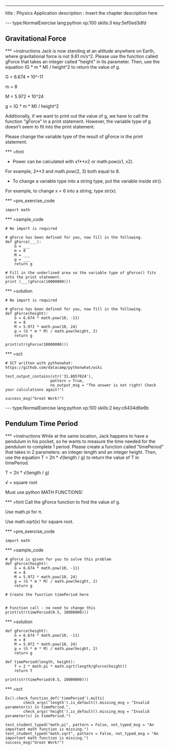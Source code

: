 ---
title       : Physics Application
description : Insert the chapter description here

--- type:NormalExercise lang:python xp:100 skills:3 key:5ef0ed3dfd
## Gravitational Force


*** =instructions
Jack is now standing at an altitude anywhere on Earth, where gravitational force is not 9.81 m/s^2. Please use the function called gForce that takes an integer called "height" in its parameter. Then, use the equation (G * m * M) / height^2 to return the value of g.

G = 6.674 * 10^-11

m = 8

M = 5.972 * 10^24

g = (G * m * M) / height^2

Additionally, if we want to print out the value of g,
we have to call the function "gForce" in a print statement.
However, the variable type of g doesn't seem to fit into the print statement.

Please change the variable type of the result of gForce in the print statement.

*** =hint
- Power can be calculated with x1**x2 or math.pow(x1, x2).

For example, 2**3 and math.pow(2, 3) both equal to 8.

- To change a variable type into a string type, put the variable inside str().

For example, to change x = 6 into a string, type str(x).

*** =pre_exercise_code
```{python}
import math
```

*** =sample_code
```{python}
# No import is required

# gForce has been defined for you, now fill in the following.
def gForce(___):
    G = ___
    m = 8
    M = ___
    g = ___
    return g
    
# Fill in the underlined area so the variable type of gForce() fits into the print statement.
print (___(gForce(10000000)))
```

*** =solution
```{python}
# No import is required

# gForce has been defined for you, now fill in the following.
def gForce(height):
    G = 6.674 * math.pow(10, -11)
    m = 8
    M = 5.972 * math.pow(10, 24)
    g = (G * m * M) / math.pow(height, 2)
    return g
    
print(str(gForce(10000000)))
```

*** =sct
```{python}
# SCT written with pythonwhat: https://github.com/datacamp/pythonwhat/wiki

test_output_contains(str('31.8857024'),
                    pattern = True,
                    no_output_msg = "The answer is not right! Check your calculations again!")
                    
success_msg("Great Work!")
```


--- type:NormalExercise lang:python xp:100 skills:2 key:c6434d6e6b
## Pendulum Time Period


*** =instructions
While at the same location, Jack happens to have a pendulum in his pocket, so he wants to measure the time needed for the pendulum to complete 1 period. Please create a function called "timePeriod" that takes in 2 parameters: an integer length and an integer height.
Then, use the equation T = 2π * √(length / g)  to return the value of T in timePeriod.

T = 2π * √(length / g)

√ = square root

Must use python MATH FUNCTIONS!

*** =hint
Call the gForce function to find the value of g.

Use math.pi for π.

Use math.sqrt(x) for square root.

*** =pre_exercise_code
```{python}
import math
```

*** =sample_code
```{python}
# gForce is given for you to solve this problem
def gForce(height):
    G = 6.674 * math.pow(10, -11)
    m = 8
    M = 5.972 * math.pow(10, 24)
    g = (G * m * M) / math.pow(height, 2)
    return g
    
# Create the function timePeriod here


# Function call - no need to change this
print(str(timePeriod(0.5, 10000000)))
```

*** =solution
```{python}
def gForce(height):
    G = 6.674 * math.pow(10, -11)
    m = 8
    M = 5.972 * math.pow(10, 24)
    g = (G * m * M) / math.pow(height, 2)
    return g

def timePeriod(length, height):
    T = 2 * math.pi * math.sqrt(length/gForce(height))
    return T
    
print(str(timePeriod(0.5, 10000000)))
```

*** =sct
```{python}
Ex().check_function_def('timePeriod').multi(
        check_args('length').is_default().missing_msg = "Invalid parameter(s) in timePeriod.",
        check_args('height').is_default().missing_msg = "Invalid parameter(s) in timePeriod.")
        
test_student_typed("math.pi", pattern = False, not_typed_msg = "An important math function is missing.")
test_student_typed("math.sqrt", pattern = False, not_typed_msg = "An important math function is missing.")
success_msg("Great Work!")
```
